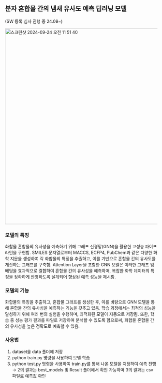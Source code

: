 ## 분자 혼합물 간의 냄새 유사도 예측 딥러닝 모델
(SW 등록 심사 진행 중 24.09~)

<img width="646" alt="스크린샷 2024-09-24 오전 11 51 40" src="https://github.com/user-attachments/assets/aeabb529-6fa7-4da6-ba1d-569096e8aeb4">
<br>

### 모델의 특징
화합물 혼합물의 유사성을 예측하기 위해 그래프 신경망(GNN)을 활용한 고성능 파이프라인을 구현함. SMILES 문자열로부터 MACCS, ECFP4, PubChem과 같은 다양한 화학 지문을 생성하여 각 화합물의 특징을 추출하고, 이를 기반으로 혼합물 간의 유사도를 계산하는 그래프를 구축함. Attention Layer을 포함한 GNN 모델은 이러한 그래프 임베딩을 효과적으로 결합하여 혼합물 간의 유사성을 예측하며, 복잡한 화학 데이터의 특징을 정확하게 반영하도록 설계되어 향상된 예측 성능을 제시함.

### 모델의 기능
화합물의 특징을 추출하고, 혼합물 그래프를 생성한 후, 이를 바탕으로 GNN 모델을 통해 혼합물 간의 유사성을 예측하는 기능을 갖추고 있음. 학습 과정에서는 최적의 성능을 달성하기 위해 여러 번의 실험을 수행하며, 최적화된 모델이 자동으로 저장됨. 또한, 학습 중 성능 평가 결과를 파일로 저장하여 분석할 수 있도록 함으로써, 화합물 혼합물 간의 유사성을 높은 정확도로 예측할 수 있음.

### 사용법
1) dataset을 data 폴더에 저장
2) python train.py 명령을 사용하여 모델 학습
3) python test.py 명령을 사용하여 train.py를 통해 나온 모델을 지정하여 예측 진행
→ 2의 결과는 best_models 및 Result 폴더에서 확인 가능하며 3의 결과는 csv 파일로 예측값 확인

